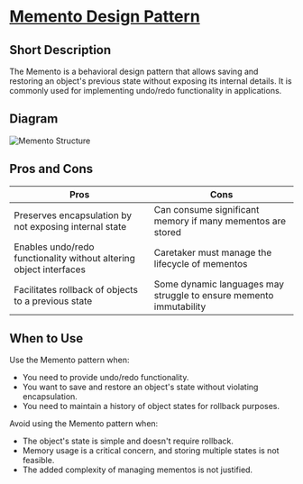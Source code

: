 # [Memento Design Pattern](https://refactoring.guru/design-patterns/memento)

## Short Description

The Memento is a behavioral design pattern that allows saving and restoring an object's previous state without exposing its internal details. It is commonly used for implementing undo/redo functionality in applications.

## Diagram

![Memento Structure](https://refactoring.guru/images/patterns/diagrams/memento/structure3.png)

## Pros and Cons

| Pros                                                                 | Cons                                                                 |
|----------------------------------------------------------------------|----------------------------------------------------------------------|
| Preserves encapsulation by not exposing internal state               | Can consume significant memory if many mementos are stored           |
| Enables undo/redo functionality without altering object interfaces   | Caretaker must manage the lifecycle of mementos                      |
| Facilitates rollback of objects to a previous state                  | Some dynamic languages may struggle to ensure memento immutability   |

## When to Use

Use the Memento pattern when:

- You need to provide undo/redo functionality.
- You want to save and restore an object's state without violating encapsulation.
- You need to maintain a history of object states for rollback purposes.

Avoid using the Memento pattern when:

- The object's state is simple and doesn't require rollback.
- Memory usage is a critical concern, and storing multiple states is not feasible.
- The added complexity of managing mementos is not justified.
